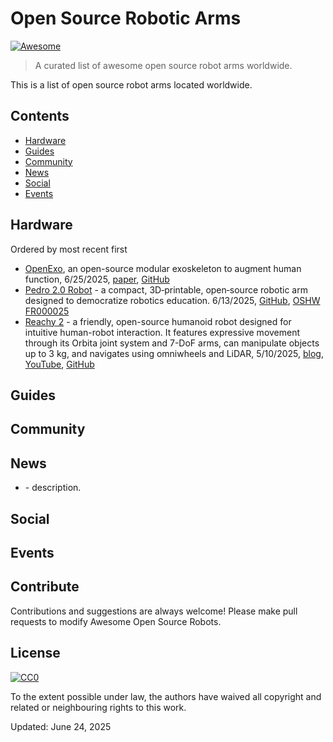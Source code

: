 # Open Source Robotic Arms

[![Awesome](https://awesome.re/badge.svg)](https://awesome.re)

> A curated list of awesome open source robot arms worldwide.

This is a list of open source robot arms located worldwide. 


## Contents

- [Hardware](#hardware)
- [Guides](#guides)
- [Community](#community)
- [News](#news)
- [Social](#social)
- [Events](#events)

## Hardware

Ordered by most recent first

* [OpenExo](https://www.hackster.io/news/openexo-opens-the-door-to-diy-exoskeletons-889b14cce40d), an open-source modular exoskeleton to augment human function, 6/25/2025, [paper](https://www.science.org/doi/10.1126/scirobotics.adt1591), [GitHub](https://github.com/naubiomech/OpenExo)
* [Pedro 2.0 Robot](https://www.hackster.io/almtzr/pedro-robot-a-fully-open-source-robotic-arm-for-hands-eeb7dd) - a compact, 3D‑printable, open‑source robotic arm designed to democratize robotics education. 6/13/2025, [GitHub](https://github.com/almtzr/Pedro), [OSHW FR000025](https://certification.oshwa.org/fr000025.html)
* [Reachy 2](https://www.infoq.com/news/2025/05/huggingface-reachy-robot/) - a friendly, open-source humanoid robot designed for intuitive human-robot interaction. It features expressive movement through its Orbita joint system and 7-DoF arms, can manipulate objects up to 3 kg, and navigates using omniwheels and LiDAR, 5/10/2025, [blog](https://huggingface.co/blog/hugging-face-pollen-robotics-acquisition#about-reachy-2), [YouTube](https://www.youtube.com/watch?v=Er8SPJsIYr0), [GitHub](https://github.com/pollen-robotics/reachy2-sdk)

## Guides

## Community


## News

- []() - description.


## Social



## Events


## Contribute

Contributions and suggestions are always welcome! Please make pull requests to modify Awesome Open Source Robots.

## License

[![CC0](https://mirrors.creativecommons.org/presskit/buttons/88x31/svg/cc-zero.svg)](https://creativecommons.org/publicdomain/zero/1.0/)

To the extent possible under law, the authors have waived all copyright and related or neighbouring rights to this work.

Updated: June 24, 2025

